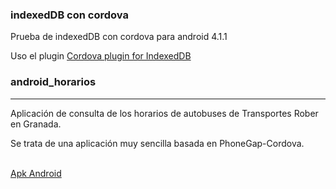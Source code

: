 <h3>indexedDB con cordova</h3>

Prueba de indexedDB con cordova para android 4.1.1

Uso el plugin 
<a href="https://github.com/MSOpenTech/cordova-plugin-indexedDB">Cordova plugin for IndexedDB </a>


<h3>android_horarios</h3>
<hr/>

Aplicación de consulta de los horarios de autobuses de Transportes Rober en Granada.

Se trata de una aplicación muy sencilla basada en PhoneGap-Cordova.

<br/>
<a href="http://salvacam.x10.mx/horarios.apk" target="_blank">Apk Android</a>
